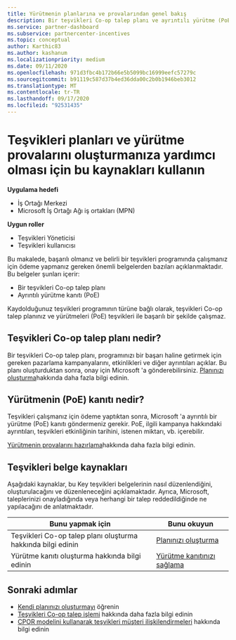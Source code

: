 ```yaml
---
title: Yürütmenin planlarına ve provalarından genel bakış
description: Bir teşvikleri Co-op talep planı ve ayrıntılı yürütme (PoE) kanıtı da dahil olmak üzere teşvikleri için gereken anahtar belgeler hakkında bilgi edinin.
ms.service: partner-dashboard
ms.subservice: partnercenter-incentives
ms.topic: conceptual
author: Karthic83
ms.author: kashanum
ms.localizationpriority: medium
ms.date: 09/11/2020
ms.openlocfilehash: 971d3fbc4b172b66e5b5099bc16999eefc57279c
ms.sourcegitcommit: b91119c587d37b4ed36dda00c2b0b1946beb3012
ms.translationtype: MT
ms.contentlocale: tr-TR
ms.lasthandoff: 09/17/2020
ms.locfileid: "92531435"
---
```

# <a name="use-these-resources-to-help-you-create-incentives-plans-and-proofs-of-execution"></a>Teşvikleri planları ve yürütme provalarını oluşturmanıza yardımcı olması için bu kaynakları kullanın

**Uygulama hedefi**

- İş Ortağı Merkezi
- Microsoft İş Ortağı Ağı iş ortakları (MPN)

**Uygun roller**

- Teşvikleri Yöneticisi
- Teşvikleri kullanıcısı

Bu makalede, başarılı olmanız ve belirli bir teşvikleri programında çalışmanız için ödeme yapmanız gereken önemli belgelerden bazıları açıklanmaktadır. Bu belgeler şunları içerir:

- Bir teşvikleri Co-op talep planı
- Ayrıntılı yürütme kanıtı (PoE)

Kaydolduğunuz teşvikleri programının türüne bağlı olarak, teşvikleri Co-op talep planınız ve yürütmeleri (PoE) teşvikleri ile başarılı bir şekilde çalışmaz.

## <a name="what-is-an-incentives-co-op-claims-plan"></a>Teşvikleri Co-op talep planı nedir?

Bir teşvikleri Co-op talep planı, programınızı bir başarı haline getirmek için gereken pazarlama kampanyalarını, etkinlikleri ve diğer ayrıntıları açıklar. Bu planı oluşturduktan sonra, onay için Microsoft 'a gönderebilirsiniz. [Planınızı oluşturma](incentives-create-your-plan.md)hakkında daha fazla bilgi edinin.

## <a name="what-is-a-proof-of-execution-poe"></a>Yürütmenin (PoE) kanıtı nedir?

Teşvikleri çalışmanız için ödeme yaptıktan sonra, Microsoft 'a ayrıntılı bir yürütme (PoE) kanıtı göndermeniz gerekir. PoE, ilgili kampanya hakkındaki ayrıntıları, teşvikleri etkinliğinin tarihini, istenen miktarı, vb. içerebilir. 

[Yürütmenin provalarını hazırlama](incentives-prepare-your-proof-of-execution.md)hakkında daha fazla bilgi edinin.

## <a name="incentives-document-resources"></a>Teşvikleri belge kaynakları

Aşağıdaki kaynaklar, bu Key teşvikleri belgelerinin nasıl düzenlendiğini, oluşturulacağını ve düzenleneceğini açıklamaktadır. Ayrıca, Microsoft, taleplerinizi onayladığında veya herhangi bir talep reddedildiğinde ne yapılacağını de anlatmaktadır.

|  **Bunu yapmak için**  |  **Bunu okuyun**  |
|--------------|-----------|
| Teşvikleri Co-op talep planı oluşturma hakkında bilgi edinin | [Planınızı oluşturma](incentives-create-your-plan.md)  |
Yürütme kanıtı oluşturma hakkında bilgi edinin | [Yürütme kanıtınızı sağlama](incentives-prepare-your-proof-of-execution.md)  |

## <a name="next-steps"></a>Sonraki adımlar

- [Kendi planınızı oluşturmayı](incentives-create-your-plan.md) öğrenin
- [Teşvikleri Co-op talep işlemi](claims-overview.md) hakkında daha fazla bilgi edinin
- [CPOR modelini kullanarak teşvikleri müşteri ilişkilendirmeleri](submit-osa-claim.md) hakkında bilgi edinin